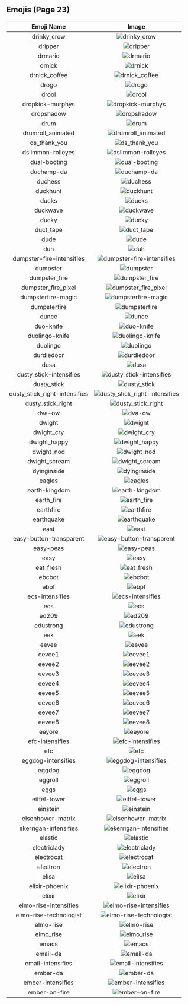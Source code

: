 
  ## Emojis (Page 23)
  |Emoji Name|Image|
  | :-: | :-: |
  |drinky_crow| ![drinky_crow](/output/drinky_crow.png)|
  |dripper| ![dripper](/output/dripper.jpg)|
  |drmario| ![drmario](/output/drmario.png)|
  |drnick| ![drnick](/output/drnick.png)|
  |drnick_coffee| ![drnick_coffee](/output/drnick_coffee.png)|
  |drogo| ![drogo](/output/drogo.jpg)|
  |drool| ![drool](/output/drool.png)|
  |dropkick-murphys| ![dropkick-murphys](/output/dropkick-murphys.jpg)|
  |dropshadow| ![dropshadow](/output/dropshadow.png)|
  |drum| ![drum](/output/drum.png)|
  |drumroll_animated| ![drumroll_animated](/output/drumroll_animated.gif)|
  |ds_thank_you| ![ds_thank_you](/output/ds_thank_you.png)|
  |dslimmon-rolleyes| ![dslimmon-rolleyes](/output/dslimmon-rolleyes.gif)|
  |dual-booting| ![dual-booting](/output/dual-booting.png)|
  |duchamp-da| ![duchamp-da](/output/duchamp-da.jpg)|
  |duchess| ![duchess](/output/duchess.jpg)|
  |duckhunt| ![duckhunt](/output/duckhunt.gif)|
  |ducks| ![ducks](/output/ducks.png)|
  |duckwave| ![duckwave](/output/duckwave.gif)|
  |ducky| ![ducky](/output/ducky.png)|
  |duct_tape| ![duct_tape](/output/duct_tape.png)|
  |dude| ![dude](/output/dude.png)|
  |duh| ![duh](/output/duh.jpg)|
  |dumpster-fire-intensifies| ![dumpster-fire-intensifies](/output/dumpster-fire-intensifies.gif)|
  |dumpster| ![dumpster](/output/dumpster.png)|
  |dumpster_fire| ![dumpster_fire](/output/dumpster_fire.png)|
  |dumpster_fire_pixel| ![dumpster_fire_pixel](/output/dumpster_fire_pixel.gif)|
  |dumpsterfire-magic| ![dumpsterfire-magic](/output/dumpsterfire-magic.gif)|
  |dumpsterfire| ![dumpsterfire](/output/dumpsterfire.gif)|
  |dunce| ![dunce](/output/dunce.gif)|
  |duo-knife| ![duo-knife](/output/duo-knife.png)|
  |duolingo-knife| ![duolingo-knife](/output/duolingo-knife.png)|
  |duolingo| ![duolingo](/output/duolingo.png)|
  |durdledoor| ![durdledoor](/output/durdledoor.jpg)|
  |dusa| ![dusa](/output/dusa.png)|
  |dusty_stick-intensifies| ![dusty_stick-intensifies](/output/dusty_stick-intensifies.gif)|
  |dusty_stick| ![dusty_stick](/output/dusty_stick.png)|
  |dusty_stick_right-intensifies| ![dusty_stick_right-intensifies](/output/dusty_stick_right-intensifies.gif)|
  |dusty_stick_right| ![dusty_stick_right](/output/dusty_stick_right.png)|
  |dva-ow| ![dva-ow](/output/dva-ow.png)|
  |dwight| ![dwight](/output/dwight.png)|
  |dwight_cry| ![dwight_cry](/output/dwight_cry.png)|
  |dwight_happy| ![dwight_happy](/output/dwight_happy.png)|
  |dwight_nod| ![dwight_nod](/output/dwight_nod.gif)|
  |dwight_scream| ![dwight_scream](/output/dwight_scream.png)|
  |dyinginside| ![dyinginside](/output/dyinginside.png)|
  |eagles| ![eagles](/output/eagles.jpg)|
  |earth-kingdom| ![earth-kingdom](/output/earth-kingdom.png)|
  |earth_fire| ![earth_fire](/output/earth_fire.png)|
  |earthfire| ![earthfire](/output/earthfire.gif)|
  |earthquake| ![earthquake](/output/earthquake.gif)|
  |east| ![east](/output/east.png)|
  |easy-button-transparent| ![easy-button-transparent](/output/easy-button-transparent.png)|
  |easy-peas| ![easy-peas](/output/easy-peas.png)|
  |easy| ![easy](/output/easy.jpg)|
  |eat_fresh| ![eat_fresh](/output/eat_fresh.png)|
  |ebcbot| ![ebcbot](/output/ebcbot.png)|
  |ebpf| ![ebpf](/output/ebpf.png)|
  |ecs-intensifies| ![ecs-intensifies](/output/ecs-intensifies.gif)|
  |ecs| ![ecs](/output/ecs.png)|
  |ed209| ![ed209](/output/ed209.jpg)|
  |edustrong| ![edustrong](/output/edustrong.png)|
  |eek| ![eek](/output/eek.png)|
  |eevee| ![eevee](/output/eevee.png)|
  |eevee1| ![eevee1](/output/eevee1.png)|
  |eevee2| ![eevee2](/output/eevee2.png)|
  |eevee3| ![eevee3](/output/eevee3.png)|
  |eevee4| ![eevee4](/output/eevee4.png)|
  |eevee5| ![eevee5](/output/eevee5.png)|
  |eevee6| ![eevee6](/output/eevee6.png)|
  |eevee7| ![eevee7](/output/eevee7.png)|
  |eevee8| ![eevee8](/output/eevee8.png)|
  |eeyore| ![eeyore](/output/eeyore.png)|
  |efc-intensifies| ![efc-intensifies](/output/efc-intensifies.gif)|
  |efc| ![efc](/output/efc.gif)|
  |eggdog-intensifies| ![eggdog-intensifies](/output/eggdog-intensifies.gif)|
  |eggdog| ![eggdog](/output/eggdog.png)|
  |eggroll| ![eggroll](/output/eggroll.png)|
  |eggs| ![eggs](/output/eggs.png)|
  |eiffel-tower| ![eiffel-tower](/output/eiffel-tower.png)|
  |einstein| ![einstein](/output/einstein.jpg)|
  |eisenhower-matrix| ![eisenhower-matrix](/output/eisenhower-matrix.png)|
  |ekerrigan-intensifies| ![ekerrigan-intensifies](/output/ekerrigan-intensifies.gif)|
  |elastic| ![elastic](/output/elastic.png)|
  |electriclady| ![electriclady](/output/electriclady.jpg)|
  |electrocat| ![electrocat](/output/electrocat.png)|
  |electron| ![electron](/output/electron.png)|
  |elisa| ![elisa](/output/elisa.png)|
  |elixir-phoenix| ![elixir-phoenix](/output/elixir-phoenix.png)|
  |elixir| ![elixir](/output/elixir.png)|
  |elmo-rise-intensifies| ![elmo-rise-intensifies](/output/elmo-rise-intensifies.gif)|
  |elmo-rise-technologist| ![elmo-rise-technologist](/output/elmo-rise-technologist.png)|
  |elmo-rise| ![elmo-rise](/output/elmo-rise.png)|
  |elmo_rise| ![elmo_rise](/output/elmo_rise.gif)|
  |emacs| ![emacs](/output/emacs.png)|
  |email-da| ![email-da](/output/email-da.png)|
  |email-intensifies| ![email-intensifies](/output/email-intensifies.gif)|
  |ember-da| ![ember-da](/output/ember-da.png)|
  |ember-intensifies| ![ember-intensifies](/output/ember-intensifies.gif)|
  |ember-on-fire| ![ember-on-fire](/output/ember-on-fire.gif)|
  